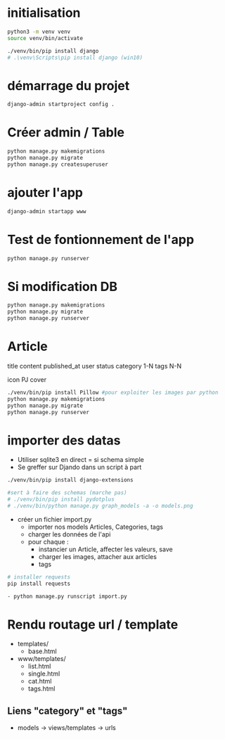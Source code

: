 # initialisation

```sh
python3 -m venv venv
source venv/bin/activate

./venv/bin/pip install django
# .\venv\Scripts\pip install django (win10)

```

# démarrage du projet

```sh
django-admin startproject config .

```

# Créer admin / Table

```sh
python manage.py makemigrations
python manage.py migrate
python manage.py createsuperuser
```

# ajouter l'app

```sh
django-admin startapp www

```

# Test de fontionnement de l'app

```sh
python manage.py runserver

```

# Si modification DB

```sh
python manage.py makemigrations
python manage.py migrate
python manage.py runserver
```

# Article

title
content
published_at
user
status
category 1-N
tags N-N

icon PJ
cover

```sh
./venv/bin/pip install Pillow #pour exploiter les images par python
python manage.py makemigrations
python manage.py migrate
python manage.py runserver


```

# importer des datas

- Utiliser sqlite3 en direct = si schema simple
- Se greffer sur Djando dans un script à part

```sh
./venv/bin/pip install django-extensions

#sert à faire des schemas (marche pas)
# ./venv/bin/pip install pydotplus
# ./venv/bin/python manage.py graph_models -a -o models.png
```

- créer un fichier import.py
  - importer nos models Articles, Categories, tags
  - charger les données de l'api
  - pour chaque :
    - instancier un Article, affecter les valeurs, save
    - charger les images, attacher aux articles
    - tags

```sh
# installer requests
pip install requests

- python manage.py runscript import.py

```

# Rendu routage url / template

- templates/
  - base.html
- www/templates/
  - list.html
  - single.html
  - cat.html
  - tags.html

## Liens "category" et "tags"

- models -> views/templates -> urls
